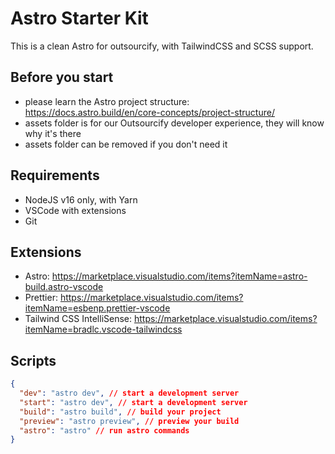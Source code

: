 # Astro Starter Kit

This is a clean Astro for outsourcify, with TailwindCSS and SCSS support.

## Before you start

- please learn the Astro project structure: https://docs.astro.build/en/core-concepts/project-structure/
- assets folder is for our Outsourcify developer experience, they will know why it's there
- assets folder can be removed if you don't need it

## Requirements

- NodeJS v16 only, with Yarn
- VSCode with extensions
- Git

## Extensions

- Astro: https://marketplace.visualstudio.com/items?itemName=astro-build.astro-vscode
- Prettier: https://marketplace.visualstudio.com/items?itemName=esbenp.prettier-vscode
- Tailwind CSS IntelliSense: https://marketplace.visualstudio.com/items?itemName=bradlc.vscode-tailwindcss

## Scripts

```json
{
  "dev": "astro dev", // start a development server
  "start": "astro dev", // start a development server
  "build": "astro build", // build your project
  "preview": "astro preview", // preview your build
  "astro": "astro" // run astro commands
}
```
